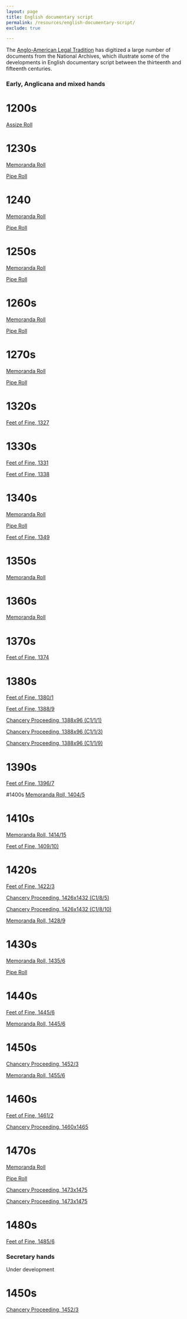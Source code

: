 ```yaml
---
layout: page
title: English documentary script
permalink: /resources/english-documentary-script/
exclude: true

---
```


The [Anglo-American Legal Tradition](http://aalt.law.uh.edu/) has digitized a large number of documents from the National Archives, which illustrate some of the developments in English documentary script between the thirteenth and fifteenth centuries.

### Early, Anglicana and mixed hands

# 1200s
[Assize Roll](http://aalt.law.uh.edu/AALT4/JUST1/JUST1no1/aJUST1no1fronts/IMG_5094.htm)

# 1230s
[Memoranda Roll](http://aalt.law.uh.edu/H3/E159no10/aE159no10fronts/IMG_0112.htm)

[Pipe Roll](http://aalt.law.uh.edu/AALT4/H3/E372no74/aE372no74fronts/IMG_3531.htm)

# 1240
[Memoranda Roll](http://aalt.law.uh.edu/H3/E159no18/aE159no18fronts/IMG_0025.htm)

[Pipe Roll](http://aalt.law.uh.edu/AALT4/H3/E372no85/aE372no85fronts/IMG_1061.htm)

# 1250s
[Memoranda Roll](http://aalt.law.uh.edu/H3/E159no25/aE159no25fronts/IMG_0028.htm)

[Pipe Roll](http://aalt.law.uh.edu/AALT4/H3/E372no94/aE372no94fronts/IMG_6006.htm)

# 1260s
[Memoranda Roll](http://aalt.law.uh.edu/H3/E159no33/aE159no33fronts/IMG_0006.htm)

[Pipe Roll](http://aalt.law.uh.edu/AALT4/H3/E372no104/aE372no104fronts/IMG_1876.htm)

# 1270s
[Memoranda Roll](http://aalt.law.uh.edu/H3/E159no44/aE159no44fronts/IMG_0025.htm)

[Pipe Roll](http://aalt.law.uh.edu/AALT4/H3/E372no114/aE372no114fronts/IMG_0757.htm)

# 1320s
[Feet of Fine, 1327](http://aalt.law.uh.edu/AALT7/CP25(1)/CP25_1_60_118-126/IMG_0005.htm)

# 1330s
[Feet of Fine, 1331](http://aalt.law.uh.edu/AALT7/CP25(1)/CP25_1_63_163-171/IMG_0175.htm)

[Feet of Fine, 1338](http://aalt.law.uh.edu/AALT7/CP25(1)/CP25_1_64_172-185/IMG_0270.htm)

# 1340s
[Memoranda Roll](http://aalt.law.uh.edu/AALT2/E3/E159no116/aE159no116fronts/IMG_0124.htm)

[Pipe Roll](http://aalt.law.uh.edu/AALT4/E3/E372no185/aE372no185fronts/IMG_4790.htm)

[Feet of Fine, 1349](http://aalt.law.uh.edu/AALT7/CP25(1)/CP25_1_66_199-212/IMG_0003.htm)

# 1350s
[Memoranda Roll](http://aalt.law.uh.edu/E3/E159no126/aE159no126fronts/IMG_2735.htm)

# 1360s
[Memoranda Roll](http://aalt.law.uh.edu/E3/E159no136/cE159no136dorses/IMG_0423.htm)

# 1370s
[Feet of Fine, 1374](http://aalt.law.uh.edu/AALT7/CP25(1)/CP25_1_68_228-236/IMG_0171.htm)

# 1380s
[Feet of Fine, 1380/1](http://aalt.law.uh.edu/AALT7/CP25(1)/CP25_1_68_237-240/IMG_0110.htm)

[Feet of Fine, 1388/9](http://aalt.law.uh.edu/AALT7/CP25(1)/CP25_1_69_241-253/IMG_0198.htm)

[Chancery Proceeding, 1388x96 (C1/1/1)](http://aalt.law.uh.edu/AALT4/ChP/C1no1/IMG_0002.htm)

[Chancery Proceeding, 1388x96 (C1/1/3)](http://aalt.law.uh.edu/AALT4/ChP/C1no1/IMG_0005.htm)

[Chancery Proceeding, 1388x96 (C1/1/9)](http://aalt.law.uh.edu/AALT4/ChP/C1no1/IMG_0012.htm)


# 1390s
[Feet of Fine, 1396/7](http://aalt.law.uh.edu/AALT7/CP25(1)/CP25_1_70_254-255/IMG_0006.htm)

#1400s
[Memoranda Roll, 1404/5](http://aalt.law.uh.edu/H4/E159no181/aE159no181fronts/IMG_0114.htm)

# 1410s
[Memoranda Roll, 1414/15](http://aalt.law.uh.edu/H5/E159no191/aE159no191fronts/IMG_0133.htm)

[Feet of Fine, 1409/10)](http://aalt.law.uh.edu/AALT7/CP25(1)/CP25_1_70_256-265/IMG_0298.htm)

# 1420s
[Feet of Fine, 1422/3](http://aalt.law.uh.edu/AALT7/CP25(1)/CP25_1_71_270-279/IMG_0058.htm)

[Chancery Proceeding, 1426x1432 (C1/8/5)](http://aalt.law.uh.edu/AALT4/ChP/C1no8/IMG_0007.htm)

[Chancery Proceeding, 1426x1432 (C1/8/10)](http://aalt.law.uh.edu/AALT4/ChP/C1no8/IMG_0012.htm)

[Memoranda Roll, 1428/9](http://aalt.law.uh.edu/H6/E159no205/aE159no205fronts/IMG_0145.htm)

# 1430s

[Memoranda Roll, 1435/6](http://aalt.law.uh.edu/AALT1/H6/E159no212/aE159no212fronts/IMG_0157.htm)

[Pipe Roll](http://aalt.law.uh.edu/AALT5/H6/E372no275/aE372no275fronts/IMG_0023.htm)

# 1440s
[Feet of Fine, 1445/6](http://aalt.law.uh.edu/AALT7/CP25(1)/CP25_1_72_280-284/IMG_0003.htm)

[Memoranda Roll, 1445/6](http://aalt.law.uh.edu/AALT1/H6/E159no222/aE159no222fronts/IMG_0151.htm)

# 1450s
[Chancery Proceeding, 1452/3](http://aalt.law.uh.edu/AALT4/ChP/C1no23/IMG_0004.htm)

[Memoranda Roll, 1455/6](http://aalt.law.uh.edu/AALT2/H6/E159no232/aE159no232fronts/IMG_0165.htm)


# 1460s
[Feet of Fine, 1461/2](http://aalt.law.uh.edu/AALT7/CP25(1)/CP25_1_72_285-290/IMG_0142.htm)

[Chancery Proceeding, 1460x1465](http://aalt.law.uh.edu/AALT4/ChP/C1no27/C1no27%20nos%201-299/IMG_0002.htm)

# 1470s
[Memoranda Roll](http://aalt.law.uh.edu/AALT2/E4/E159no246/aE159no246fronts/IMG_0135.htm)

[Pipe Roll](http://aalt.law.uh.edu/AALT5/E4/E372no315/aE372no315fronts/IMG_0041.htm)

[Chancery Proceeding, 1473x1475](  http://aalt.law.uh.edu/AALT4/ChP/C1no48/C1no48%20nos%201-300/IMG_0004.htm)

[Chancery Proceeding, 1473x1475](http://aalt.law.uh.edu/AALT4/ChP/C1no48/C1no48%20nos%201-300/IMG_0006.htm)

# 1480s
[Feet of Fine, 1485/6](http://aalt.law.uh.edu/AALT7/CP25(1)/CP25_1_72_292-296/IMG_0344.htm)

### Secretary hands
Under development

# 1450s
[Chancery Proceeding, 1452/3](http://aalt.law.uh.edu/AALT4/ChP/C1no23/IMG_0003.htm)
